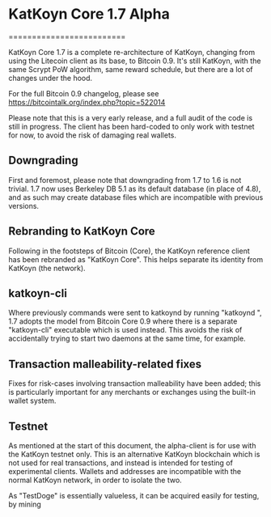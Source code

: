 # KatKoyn Core 1.7 Alpha
=========================

KatKoyn Core 1.7 is a complete re-architecture of KatKoyn, changing from
using the Litecoin client as its base, to Bitcoin 0.9. It's still KatKoyn,
with the same Scrypt PoW algorithm, same reward schedule, but there are a 
lot of changes under the hood.


For the full Bitcoin 0.9 changelog, please see https://bitcointalk.org/index.php?topic=522014

Please note that this is a very early release, and a full audit of the code
is still in progress. The client has been hard-coded to only work with testnet
for now, to avoid the risk of damaging real wallets.


Downgrading
-----------

First and foremost, please note that downgrading from 1.7 to 1.6 is not trivial.
1.7 now uses Berkeley DB 5.1 as its default database (in place of 4.8), and as
such may create database files which are incompatible with previous versions.

Rebranding to KatKoyn Core
---------------------------

Following in the footsteps of Bitcoin (Core), the KatKoyn reference client
has been rebranded as "KatKoyn Core". This helps separate its identity
from KatKoyn (the network).

katkoyn-cli
------------

Where previously commands were sent to katkoynd by running
"katkoynd <command>", 1.7 adopts the model from Bitcoin Core 0.9 where there is
a separate "katkoyn-cli" executable which is used instead. This avoids the risk
of accidentally trying to start two daemons at the same time, for example.


Transaction malleability-related fixes
--------------------------------------

Fixes for risk-cases involving transaction malleability have been added; this
is particularly important for any merchants or exchanges using the built-in
wallet system. 

Testnet
-------

As mentioned at the start of this document, the alpha-client is for use with the
KatKoyn testnet only. This is an alternative KatKoyn blockchain which is
not used for real transactions, and instead is intended for testing of experimental
clients. Wallets and addresses are incompatible with the normal KatKoyn
network, in order to isolate the two.

As "TestDoge" is essentially valueless, it can be acquired easily for testing,
 by mining